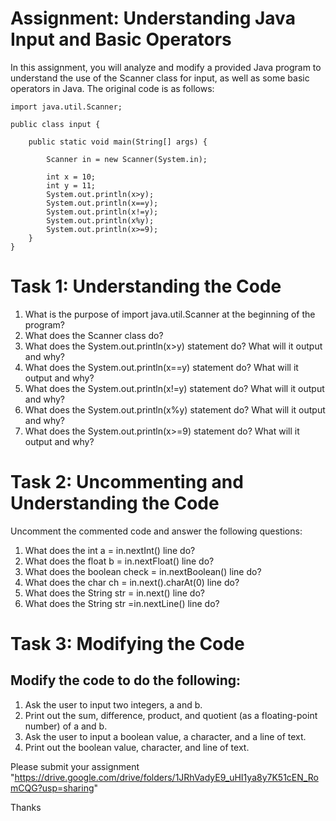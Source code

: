 # Assignment: Understanding Java Input and Basic Operators
In this assignment, you will analyze and modify a provided Java program to understand the use of the Scanner class for input, as well as some basic operators in Java. The original code is as follows:

```
import java.util.Scanner;

public class input {

    public static void main(String[] args) {

        Scanner in = new Scanner(System.in);

        int x = 10;
        int y = 11;
        System.out.println(x>y);
        System.out.println(x==y);
        System.out.println(x!=y);
        System.out.println(x%y);
        System.out.println(x>=9);
    }
}
```
# Task 1: Understanding the Code
1. What is the purpose of import java.util.Scanner at the beginning of the program?
2. What does the Scanner class do?
3. What does the System.out.println(x>y) statement do? What will it output and why?
4. What does the System.out.println(x==y) statement do? What will it output and why?
5. What does the System.out.println(x!=y) statement do? What will it output and why?
6. What does the System.out.println(x%y) statement do? What will it output and why?
7. What does the System.out.println(x>=9) statement do? What will it output and why?
# Task 2: Uncommenting and Understanding the Code
Uncomment the commented code and answer the following questions:

1. What does the int a = in.nextInt() line do?
2. What does the float b = in.nextFloat() line do?
3. What does the boolean check = in.nextBoolean() line do?
4. What does the char ch = in.next().charAt(0) line do?
5. What does the String str = in.next() line do?
6. What does the String str =in.nextLine() line do?
# Task 3: Modifying the Code
## Modify the code to do the following:

1. Ask the user to input two integers, a and b.
2. Print out the sum, difference, product, and quotient (as a floating-point number) of a and b.
3. Ask the user to input a boolean value, a character, and a line of text.
4. Print out the boolean value, character, and line of text.

Please submit your assignment "https://drive.google.com/drive/folders/1JRhVadyE9_uHI1ya8y7K51cEN_RomCQG?usp=sharing" 

Thanks
